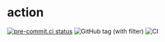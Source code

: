 # action

[![pre-commit.ci status](https://results.pre-commit.ci/badge/github/ixxeL-actions/workflows/main.svg)](https://results.pre-commit.ci/latest/github/ixxeL-actions/workflows/main) ![GitHub tag (with filter)](https://img.shields.io/github/v/tag/ixxeL-actions/workflows?label=Latest%20Release) ![CI](https://github.com/ixxeL-actions/workflows/actions/workflows/PRE-COMMIT.yaml/badge.svg)
